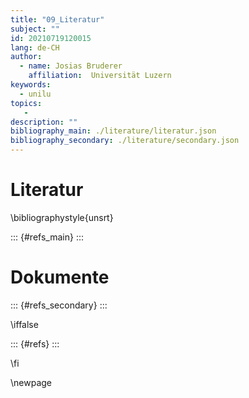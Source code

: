 ```yaml
---
title: "09_Literatur"
subject: ""
id: 20210719120015
lang: de-CH
author:
  - name: Josias Bruderer
    affiliation:  Universität Luzern
keywords:
  - unilu
topics:
   - 
description: ""
bibliography_main: ./literature/literatur.json
bibliography_secondary: ./literature/secondary.json
---
```


# Literatur

\bibliographystyle{unsrt}

::: {#refs_main}
:::

# Dokumente

::: {#refs_secondary}
:::


\iffalse

::: {#refs}
:::

\fi

\newpage